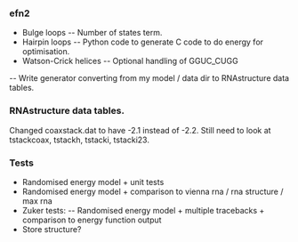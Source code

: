 ### efn2
- Bulge loops
-- Number of states term.
- Hairpin loops
-- Python code to generate C code to do energy for optimisation.
- Watson-Crick helices
-- Optional handling of GGUC_CUGG

-- Write generator converting from my model / data dir to RNAstructure data tables.

### RNAstructure data tables.
Changed coaxstack.dat to have -2.1 instead of -2.2.
Still need to look at tstackcoax, tstackh, tstacki, tstacki23.

### Tests
- Randomised energy model + unit tests
- Randomised energy model + comparison to vienna rna / rna structure / max rna
- Zuker tests:
-- Randomised energy model + multiple tracebacks + comparison to energy function output
- Store structure?
